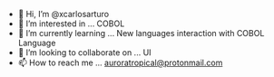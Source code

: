 - 👋 Hi, I’m @xcarlosarturo
- 👀 I’m interested in ... COBOL
- 🌱 I’m currently learning ... New languages interaction with COBOL Language
- 💞️ I’m looking to collaborate on ... UI
- 📫 How to reach me ... auroratropical@protonmail.com

<!---
xcarlosarturo/xcarlosarturo is a ✨ special ✨ repository because its `README.md` (this file) appears on your GitHub profile.
You can click the Preview link to take a look at your changes.
--->
